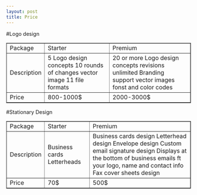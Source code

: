 ```yaml
---
layout: post
title: Price
---
```


#Logo design

<table width="200" border="1">
  <tbody>
    <tr>
      <td>Package</td>
      <td>Starter</td>
      <td>Premium</td>
    </tr>
    <tr>
      <td>Description</td>
      <td>5 Logo design concepts 
          10 rounds of changes 
          vector image
          11 file formats</td>
      <td>20 or more Logo design concepts
          revisions unlimited 
          Branding support
          vector images
          fonst and color codes </td>
    </tr>
    <tr>
      <td>Price</td>
      <td>800-1000$</td>
      <td>2000-3000$</td>
    </tr>
  </tbody>
</table>


#Stationary Design


<table width="200" border="1">
  <tbody>
    <tr>
      <td>Package</td>
      <td>Starter</td>
      <td>Premium</td>
    </tr>
    <tr>
      <td>Description</td>
      <td>Business cards
Letterheads</td>
      <td>Business cards design
      Letterhead design
      Envelope design
      Custom email signature design 
      Displays at the bottom of business emails ft your logo, name and contact info
      Fax cover sheets design </td>
    </tr>
    <tr>
      <td>Price</td>
      <td>70$</td>
      <td>500$</td>
    </tr>
  </tbody>
</table>











